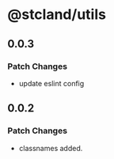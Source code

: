 # @stcland/utils

## 0.0.3

### Patch Changes

- update eslint config

## 0.0.2

### Patch Changes

- classnames added.
